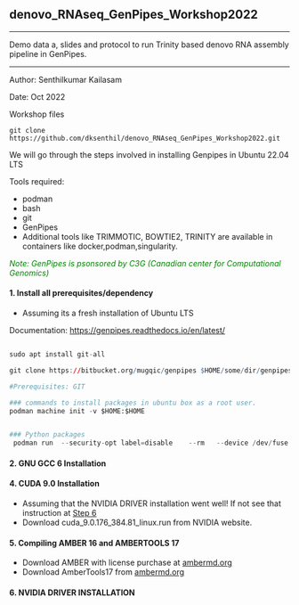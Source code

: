 ## __denovo_RNAseq_GenPipes_Workshop2022__

___

 Demo data a, slides and protocol to run Trinity based denovo RNA assembly pipeline in GenPipes. 


___

Author: Senthilkumar Kailasam

Date: Oct 2022


Workshop files
```
git clone https://github.com/dksenthil/denovo_RNAseq_GenPipes_Workshop2022.git

```

We  will go through the steps involved in installing Genpipes in Ubuntu 22.04 LTS


Tools required:

- podman
- bash
- git
- GenPipes
- Additional tools like TRIMMOTIC, BOWTIE2, TRINITY are available in containers like docker,podman,singularity.



<font color=green>*Note: GenPipes is psonsored by C3G (Canadian center for Computational Genomics)* </font>


#### __1. Install all  prerequisites/dependency__

*  Assuming its a fresh installation of Ubuntu  LTS

Documentation: https://genpipes.readthedocs.io/en/latest/


```r bash

sudo apt install git-all

git clone https://bitbucket.org/mugqic/genpipes $HOME/some/dir/genpipes

#Prerequisites: GIT 
```


```python
### commands to install packages in ubuntu box as a root user.
podman machine init -v $HOME:$HOME


### Python packages 
 podman run  --security-opt label=disable    --rm   --device /dev/fuse --cap-add SYS_ADMIN  -it  -v /tmp:/tmp -v /Users/skailasam:/Users/skailasam    --mount type=volume,source=cvmfs_cache,destination=/cvmfs-cache  c3genomics/genpipes 
```

#### __2. GNU GCC 6 Installation__

#### __4. CUDA 9.0 Installation__

* Assuming that the NVIDIA DRIVER installation went well! If not see that instruction at [Step 6](#NVIDIA-DRIVER)
* Download cuda_9.0.176_384.81_linux.run  from NVIDIA website.




#### __5. Compiling AMBER 16 and AMBERTOOLS 17__

* Download AMBER with license purchase at [ambermd.org](http://ambermd.org/GetAmber.php)
* Download AmberTools17 from [ambermd.org](http://ambermd.org/AmberTools17-get.html)




#### __6. NVIDIA DRIVER INSTALLATION__

